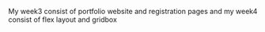 My week3 consist of portfolio website and registration pages and my week4 consist of flex layout and gridbox
